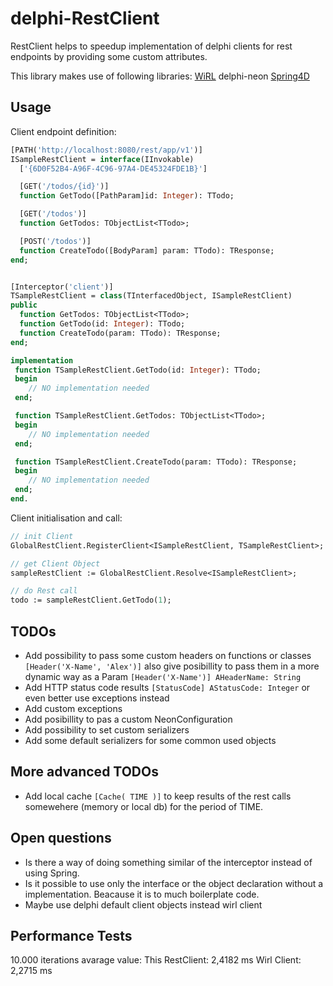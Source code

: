# delphi-RestClient

RestClient helps to speedup implementation of delphi clients for rest endpoints by providing some custom attributes.

This library makes use of following libraries:
[WiRL](https://github.com/delphi-blocks/WiRL)
delphi-neon
[Spring4D](https://bitbucket.org/sglienke/spring4d/src)

## Usage


Client endpoint definition:
```pascal
[PATH('http://localhost:8080/rest/app/v1')]
ISampleRestClient = interface(IInvokable)
  ['{6D0F52B4-A96F-4C96-97A4-DE45324FDE1B}']

  [GET('/todos/{id}')]
  function GetTodo([PathParam]id: Integer): TTodo;

  [GET('/todos')]
  function GetTodos: TObjectList<TTodo>;

  [POST('/todos')]
  function CreateTodo([BodyParam] param: TTodo): TResponse;
end;


[Interceptor('client')]
TSampleRestClient = class(TInterfacedObject, ISampleRestClient)
public
  function GetTodos: TObjectList<TTodo>;
  function GetTodo(id: Integer): TTodo;
  function CreateTodo(param: TTodo): TResponse;
end;

implementation
 function TSampleRestClient.GetTodo(id: Integer): TTodo;
 begin
    // NO implementation needed
 end;

 function TSampleRestClient.GetTodos: TObjectList<TTodo>;
 begin
    // NO implementation needed
 end;

 function TSampleRestClient.CreateTodo(param: TTodo): TResponse;
 begin
    // NO implementation needed
 end;
end.
```

Client initialisation and call:

```pascal
// init Client
GlobalRestClient.RegisterClient<ISampleRestClient, TSampleRestClient>;

// get Client Object
sampleRestClient := GlobalRestClient.Resolve<ISampleRestClient>;

// do Rest call
todo := sampleRestClient.GetTodo(1);
```


## TODOs

* Add possibility to pass some custom headers on functions or classes ```[Header('X-Name', 'Alex')]``` also give posibillity to pass them in a more dynamic way as a Param ```[Header('X-Name')] AHeaderName: String```
* Add HTTP status code results ```[StatusCode] AStatusCode: Integer``` or even better use exceptions instead
* Add custom exceptions
* Add posibillity to pas a custom NeonConfiguration
* Add possibility to set custom serializers
* Add some default serializers for some common used objects


## More advanced TODOs 

* Add local cache ```[Cache( TIME )]``` to keep results of the rest calls somewehere (memory or local db) for the period of TIME. 


## Open questions

* Is there a way of doing something similar of the interceptor instead of using Spring. 
* Is it possible to use only the interface or the object declaration without a implementation. Beacause it is to much boilerplate code.
* Maybe use delphi default client objects instead wirl client 


## Performance Tests
10.000 iterations avarage value:
This RestClient:    2,4182 ms
Wirl Client:        2,2715 ms